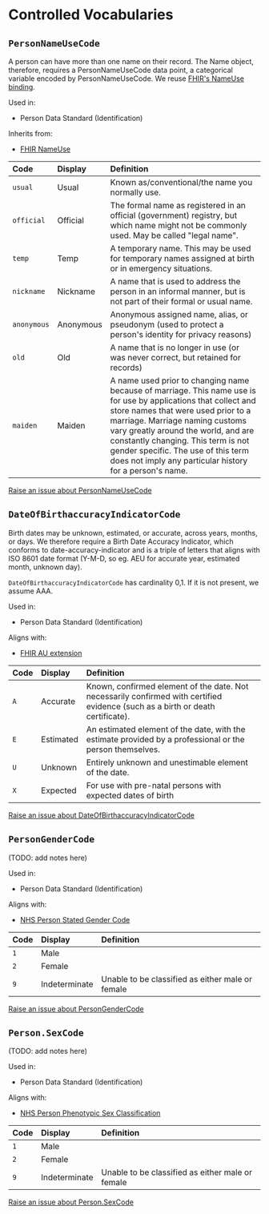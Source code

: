# Controlled Vocabularies

## `PersonNameUseCode`
A person can have more than one name on their record. The Name object, therefore, requires a PersonNameUseCode data point, a categorical variable encoded by PersonNameUseCode. We reuse [FHIR's NameUse binding](http://hl7.org/fhir/codesystem-name-use.html).

Used in:
* Person Data Standard (Identification)

Inherits from:
* [FHIR NameUse](http://hl7.org/fhir/codesystem-name-use.html)

|Code|Display|Definition|
|:---|:------|:---------|
|`usual`|Usual|Known as/conventional/the name you normally use.|
|`official`|Official|The formal name as registered in an official (government) registry, but which name might not be commonly used. May be called "legal name".|
|`temp`|Temp|A temporary name. This may be used for temporary names assigned at birth or in emergency situations.|
|`nickname`|Nickname|A name that is used to address the person in an informal manner, but is not part of their formal or usual name.|
|`anonymous`|Anonymous|Anonymous assigned name, alias, or pseudonym (used to protect a person's identity for privacy reasons)|
|`old`|Old|A name that is no longer in use (or was never correct, but retained for records)|
|`maiden`|Maiden|A name used prior to changing name because of marriage. This name use is for use by applications that collect and store names that were used prior to a marriage. Marriage naming customs vary greatly around the world, and are constantly changing. This term is not gender specific. The use of this term does not imply any particular history for a person's name.|

<a href="https://github.com/SocialCareData/controlled-vocabularies/issues/new?template=content_issue.yml&amp;title=Issue+regarding+PersonNameUseCode" class="web-button" target="_blank">Raise an issue about PersonNameUseCode</a>

## `DateOfBirthaccuracyIndicatorCode`
Birth dates may be unknown, estimated, or accurate, across years, months, or days. We therefore require a Birth Date Accuracy Indicator, which conforms to date-accuracy-indicator and is a triple of letters that aligns with ISO 8601 date format (Y-M-D, so eg. AEU for accurate year, estimated month, unknown day).

`DateOfBirthaccuracyIndicatorCode` has cardinality 0,1. If it is not present, we assume AAA. 

Used in:
* Person Data Standard (Identification)

Aligns with:
* [FHIR AU extension](https://build.fhir.org/ig/hl7au/au-fhir-base/StructureDefinition-date-accuracy-indicator.html)

|Code|Display|Definition|
|:---|:------|:---------|
|`A`|Accurate|Known, confirmed element of the date. Not necessarily confirmed with certified evidence (such as a birth or death certificate).|
|`E`|Estimated|An estimated element of the date, with the estimate provided by a professional or the person themselves.|
|`U`|Unknown|Entirely unknown and unestimable element of the date. |
|`X`|Expected|For use with pre-natal persons with expected dates of birth|

<a href="https://github.com/SocialCareData/controlled-vocabularies/issues/new?template=content_issue.yml&amp;title=Issue+regarding+DateOfBirthaccuracyIndicatorCode" class="web-button" target="_blank">Raise an issue about DateOfBirthaccuracyIndicatorCode</a>

## `PersonGenderCode`
(TODO: add notes here) 

Used in:
* Person Data Standard (Identification)

Aligns with:
* [NHS Person Stated Gender Code](https://archive.datadictionary.nhs.uk/DD%20Release%20May%202024/attributes/person_stated_gender_code.html)

|Code|Display|Definition|
|:---|:------|:---------|
|`1`|Male|
|`2`|Female|
|`9`|Indeterminate|Unable to be classified as either male or female|

<a href="https://github.com/SocialCareData/controlled-vocabularies/issues/new?template=content_issue.yml&amp;title=Issue+regarding+PersonGenderCode" class="web-button" target="_blank">Raise an issue about PersonGenderCode</a>

## `Person.SexCode`
(TODO: add notes here) 

Used in:
* Person Data Standard (Identification)

Aligns with:
* [NHS Person Phenotypic Sex Classification](https://archive.datadictionary.nhs.uk/DD%20Release%20May%202024/attributes/person_phenotypic_sex_classification.html)

|Code|Display|Definition|
|:---|:------|:---------|
|`1`|Male|
|`2`|Female|
|`9`|Indeterminate|Unable to be classified as either male or female|

<a href="https://github.com/SocialCareData/controlled-vocabularies/issues/new?template=content_issue.yml&amp;title=Issue+regarding+Person.SexCode" class="web-button" target="_blank">Raise an issue about Person.SexCode</a>